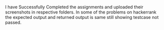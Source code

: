 I have Successfully Completed the assignments and uploaded their screenshots in respective folders.
In some of the problems on hackerrank the expected output and returned output is same still showing testcase not passed.

